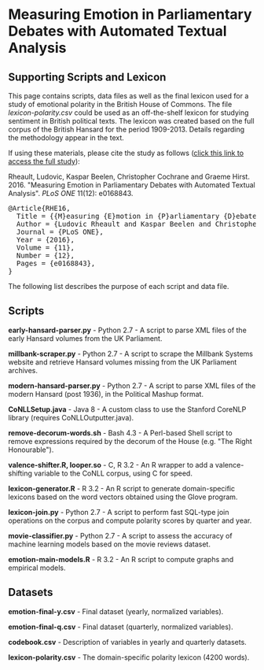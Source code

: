 <h1>Measuring Emotion in Parliamentary Debates with Automated Textual Analysis</h1>
<h2>Supporting Scripts and Lexicon</h2>

This page contains scripts, data files as well as the final lexicon used for a study of emotional polarity in the British House of Commons.  The file <i>lexicon-polarity.csv</i> could be used as an off-the-shelf lexicon for studying sentiment in British political texts.  The lexicon was created based on the full corpus of the British Hansard for the period 1909-2013.  Details regarding the methodology appear in the text.  

If using these materials, please cite the study as follows (<a href="http://journals.plos.org/plosone/article?id=10.1371/journal.pone.0168843" target="_blank">click this link to access the full study</a>):

Rheault, Ludovic, Kaspar Beelen, Christopher Cochrane and Graeme Hirst.  2016.  "Measuring Emotion in Parliamentary Debates with Automated Textual Analysis".  <i>PLoS ONE</i> 11(12): e0168843. 

<pre>
@Article{RHE16,
  Title = {{M}easuring {E}motion in {P}arliamentary {D}ebates with {A}utomated {T}extual {A}nalysis},
  Author = {Ludovic Rheault and Kaspar Beelen and Christopher Cochrane and Graeme Hirst},
  Journal = {PLoS ONE},
  Year = {2016},
  Volume = {11},
  Number = {12},
  Pages = {e0168843},
}
</pre>

The following list describes the purpose of each script and data file.

<h2>Scripts</h2>

<b>early-hansard-parser.py</b> - Python 2.7 - A script to parse XML files of the early Hansard volumes from the UK Parliament.

<b>millbank-scraper.py</b> - Python 2.7 - A script to scrape the Millbank Systems website and retrieve Hansard volumes missing from the UK Parliament archives.

<b>modern-hansard-parser.py</b> - Python 2.7 - A script to parse XML files of the modern Hansard (post 1936), in the Political Mashup format.

<b>CoNLLSetup.java</b> - Java 8 - A custom class to use the Stanford CoreNLP library (requires CoNLLOutputter.java).

<b>remove-decorum-words.sh</b> - Bash 4.3 - A Perl-based Shell script to remove expressions required by the decorum of the House (e.g. "The Right Honourable"). 

<b>valence-shifter.R, looper.so</b> - C, R 3.2 - An R wrapper to add a valence-shifting variable to the CoNLL corpus, using C for speed.

<b>lexicon-generator.R</b> - R 3.2 - An R script to generate domain-specific lexicons based on the word vectors obtained using the Glove program.

<b>lexicon-join.py</b> - Python 2.7 - A script to perform fast SQL-type join operations on the corpus and compute polarity scores by quarter and year. 

<b>movie-classifier.py</b> - Python 2.7 - A script to assess the accuracy of machine learning models based on the movie reviews dataset. 

<b>emotion-main-models.R</b> - R 3.2 - An R script to compute graphs and empirical models.

<h2>Datasets</h2>

<b>emotion-final-y.csv</b> - Final dataset (yearly, normalized variables). 

<b>emotion-final-q.csv</b> - Final dataset (quarterly, normalized variables). 

<b>codebook.csv</b> - Description of variables in yearly and quarterly datasets. 

<b>lexicon-polarity.csv</b> - The domain-specific polarity lexicon (4200 words).
